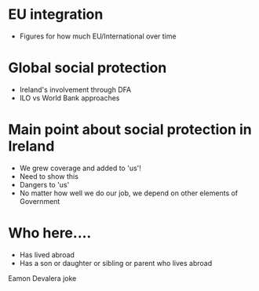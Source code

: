 

# EU integration
- Figures for how much EU/International over time

# Global social protection
- Ireland's involvement through DFA
- ILO vs World Bank approaches

# Main point about social protection in Ireland
- We grew coverage and added to 'us'!
- Need to show this
- Dangers to 'us'
- No matter how well we do our job, we depend on other elements of Government

# Who here....
- Has lived abroad
- Has a son or daughter or sibling or parent who lives abroad

Eamon Devalera joke
